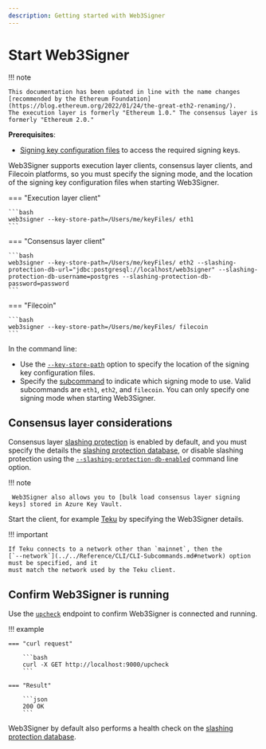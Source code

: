```yaml
---
description: Getting started with Web3Signer
---
```


# Start Web3Signer

!!! note

    This documentation has been updated in line with the name changes [recommended by the Ethereum Foundation](https://blog.ethereum.org/2022/01/24/the-great-eth2-renaming/).
    The execution layer is formerly "Ethereum 1.0." The consensus layer is formerly "Ethereum 2.0."

**Prerequisites**:

* [Signing key configuration files] to access the required signing keys.

Web3Signer supports execution layer clients, consensus layer clients, and Filecoin platforms, so you must specify the
signing mode, and the location of the signing key configuration files when starting Web3Signer.

=== "Execution layer client"

    ```bash
    web3signer --key-store-path=/Users/me/keyFiles/ eth1
    ```

=== "Consensus layer client"

    ```bash
    web3signer --key-store-path=/Users/me/keyFiles/ eth2 --slashing-protection-db-url="jdbc:postgresql://localhost/web3signer" --slashing-protection-db-username=postgres --slashing-protection-db-password=password
    ```

=== "Filecoin"

    ```bash
    web3signer --key-store-path=/Users/me/keyFiles/ filecoin
    ```

In the command line:

* Use the [`--key-store-path`](../../Reference/CLI/CLI-Syntax.md#key-store-path) option to specify
    the location of the signing key configuration files.
* Specify the [subcommand] to indicate which signing mode to use. Valid subcommands are `eth1`,
    `eth2`, and `filecoin`. You can only specify one signing mode when starting Web3Signer.

## Consensus layer considerations

Consensus layer [slashing protection] is enabled by default, and you must specify
the details the [slashing protection database], or disable slashing protection using the
[`--slashing-protection-db-enabled`](../../Reference/CLI/CLI-Subcommands.md#slashing-protection-enabled)
command line option.

!!! note

     Web3Signer also allows you to [bulk load consensus layer signing keys] stored in Azure Key Vault.

Start the client, for example [Teku] by specifying the Web3Signer details.

!!! important

    If Teku connects to a network other than `mainnet`, then the
    [`--network`](../../Reference/CLI/CLI-Subcommands.md#network) option must be specified, and it
    must match the network used by the Teku client.

## Confirm Web3Signer is running

Use the [`upcheck`](https://consensys.github.io/web3signer/web3signer-eth2.html#tag/Server-Status) endpoint
to confirm Web3Signer is connected and running.

!!! example

    === "curl request"

        ```bash
        curl -X GET http://localhost:9000/upcheck
        ```

    === "Result"

        ```json
        200 OK
        ```

Web3Signer by default also performs a health check on the
[slashing protection database](../../HowTo/Configure-Slashing-Protection.md).

<!-- Links -->
[Signing key configuration files]: ../Use-Signing-Keys.md
[Teku]: https://docs.teku.consensys.net/en/latest/HowTo/External-Signer/Use-External-Signer/
[subcommand]: ../../Reference/CLI/CLI-Subcommands.md
[bulk load consensus layer signing keys]: ../Use-Signing-Keys.md#bulk-loading-consensus-layer-keys
[slashing protection]: ../../Concepts/Slashing-Protection.md
[slashing protection database]: ../../HowTo/Configure-Slashing-Protection.md
